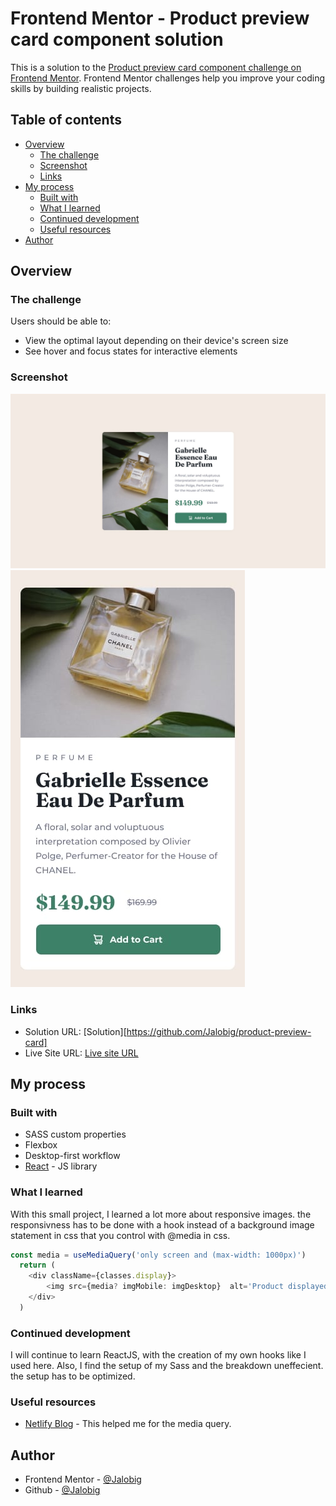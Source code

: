 # Frontend Mentor - Product preview card component solution

This is a solution to the [Product preview card component challenge on Frontend Mentor](https://www.frontendmentor.io/challenges/product-preview-card-component-GO7UmttRfa). Frontend Mentor challenges help you improve your coding skills by building realistic projects.

## Table of contents

- [Overview](#overview)
  - [The challenge](#the-challenge)
  - [Screenshot](#screenshot)
  - [Links](#links)
- [My process](#my-process)
  - [Built with](#built-with)
  - [What I learned](#what-i-learned)
  - [Continued development](#continued-development)
  - [Useful resources](#useful-resources)
- [Author](#author)

## Overview

### The challenge

Users should be able to:

- View the optimal layout depending on their device's screen size
- See hover and focus states for interactive elements

### Screenshot

![Desktop design](desktop-design.jpg)
![Mobile design](mobile-design.jpg)

### Links

- Solution URL: [Solution][https://github.com/Jalobig/product-preview-card]
- Live Site URL: [Live site URL](https://Jalobig.github.io/product-preview-card/)

## My process

### Built with

- SASS custom properties
- Flexbox
- Desktop-first workflow
- [React](https://reactjs.org/) - JS library

### What I learned

With this small project, I learned a lot more about responsive images. the responsivness has to be done with a hook instead of a background image statement in css that you control with @media in css. 

```js
const media = useMediaQuery('only screen and (max-width: 1000px)')
  return (
    <div className={classes.display}>
        <img src={media? imgMobile: imgDesktop}  alt='Product displayed'/>
    </div>
  )
```


### Continued development

I will continue to learn ReactJS, with the creation of my own hooks like I used here. Also, I find the setup of my Sass and the breakdown uneffecient. the setup has to be optimized. 


### Useful resources

- [Netlify Blog](https://www.netlify.com/blog/2020/12/05/building-a-custom-react-media-query-hook-for-more-responsive-apps/) - This helped me for the media query.

## Author

- Frontend Mentor - [@Jalobig](https://www.frontendmentor.io/profile/jalobig)
- Github - [@Jalobig](https://www.github.com/jalobig)
